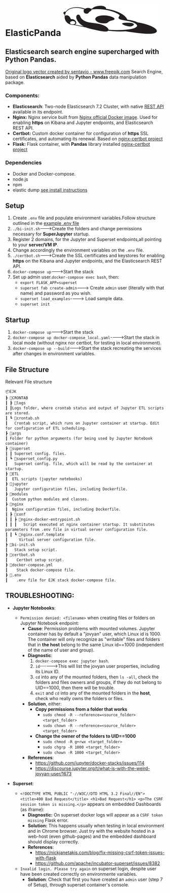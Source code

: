 # ElasticPanda  <img src="logo.png" alt="alt text" width="302px" height="100px">
## Elasticsearch search engine supercharged with Python Pandas.
<a href='https://www.freepik.com/vectors/logo'>Original logo vector created by sentavio - www.freepik.com</a>
Search Engine, based on **Elasticsearch** aided by **Python Pandas** data manipulation package.

### Components:
 - **Elasticsearch**: Two-node Elasticsearch 7.2 Cluster, with native [REST API](https://www.elastic.co/guide/en/elasticsearch/reference/current/rest-apis.html) available in its endpoint.
 - **Nginx:** Nginx service built from [Nginx official Docker image](https://hub.docker.com/_/nginx). Used for enabling **https** on Kibana and Jupyter endpoints, and Elasticsearch REST API.
 - **Certbot:** Custom docker container for configuration of **https** SSL certificates, and automating its renewal. Based on [nginx-certbot project](https://github.com/wmnnd/nginx-certbot)
- **Flask:** Flask container, with **Pandas** library installed [nginx-certbot project](https://github.com/wmnnd/nginx-certbot)

### Dependencies
 - Docker and Docker-compose.
 - node.js
 - npm
 - elastic dump [see install instructions](https://www.npmjs.com/package/elasticdump) 

## Setup 
 1. Create `.env` file and populate environment variables.Follow structure outlined in the [example .env file](example.env)
 2. `./bi-init.sh`--->Create the folders and change permissions necessary for **SuperJupyter** startup.
 3. Register 2 domains, for the Jupyter and Superset endpoints,all pointing to your **server/VM IP**.
 4. Change accordingly the environment variables on the `.env` file.
 5. `./certbot.sh`--->Create the SSL certificates and keystores for enabling **https** on the Kibana and Jupyter endpoints, and the Elasticsearch REST API.
 6. `docker-compose up`--->Start the stack
 7. Set up admin user.`docker-compose exec bash`, then:
    * `export FLASK_APP=superset`
    * `superset fab create-admin`---> Create `admin` user (literally with that name) and password as you wish.
    * `superset load_examples`----> Load sample data.
    * `superset init`

## Startup
 1. `docker-compose up`--->Start the stack
 2. `docker-compose up docker-compose_local.yaml`---->Start the stack in local mode (without nginx nor certbot, for testing in local environment).
 3. `docker-compose up --build`--->Start the stack recreating the services after changes in environment variables.

## File Structure

Relevant File structure
```
📦EJK
┣ 📂CRONTAB
┃ ┣ 📂logs
┃ ┃Logs folder, where crontab status and output of Jupyter ETL scripts are stored.
┃ ┗ 📜crontab.sh
┃   Crontab script, which runs on Jupyter container at startup. Edit for configuration of ETL scheduling.
┣ 📂args
┃ Folder for python arguments (for being used by Jupyter Notebook container)
┣ 📂superset
┃ ┃ Superset config. files.
┃ ┗ 📜superset_config.py
┃   Superset config. file, which will be read by the container at startup.
┣ 📂ETL
┃  ETL scripts (jupyter notebooks)
┣ 📂jupyter
┃   Jupyter configuration files, including Dockerfile.
┣ 📂modules
┃  Custom python modules and classes.
┣ 📂nginx
┃  Nginx configuration files, including Dockerfile.
┃ ┣ 📂conf
┃ ┃ ┣ 📜nginx-docker-entrypoint.sh
┃ ┃ ┃   Script executed at nginx container startup. It substitutes parameters from .env file in virtual server configuration file.
┃ ┃ ┗ 📜nginx.conf.template
┃     Virtual server configuration file.
┣ 📜bi-init.sh
┃   Stack setup script.
┣ 📜certbot.sh
┃    Certbot setup script.
┣ 📜docker-compose.yml
┃    Stack docker-compose file.
┣ 📜.env
┃    .env file for EJK stack docker-compose file.
```
## TROUBLESHOOTING:
* **Jupyter Notebooks**:
   - `Permission denied: <filename>` when creating files or folders on Jupyter Notebook endpoint:
      * **Cause**: Permission problems with mounted volumes. Jupyter container has by default a "jovyan" user, which Linux id is 1000. The container will only recognize as "writable" files and folders that in **the host** belong to the same Linux id==1000 (independent of the name of user and group).
      * **Diagnostic**:
         1. `docker-compose exec jupyter bash`.
         2. `id`------>This will list the jovyan user properties, including its Linux ID.
         3. `cd` into any of the mounted folders, then `ls -all`, check the folders and files owners and groups, if they do not belong to UID==1000, then there will be trouble.
         4. `exit` and `cd` into any of the mounted folders in the **host**, check who really owns the folders or files.
      * **Solution**, either:
         - **Copy permissions from a folder that works**
            * `sudo chmod -R --reference=<source_folder> <target_folder>`
            * `sudo chown -R --reference=<source_folder> <target_folder>`
         - **Change the owner of the folders to UID==1000**
            * `sudo chmod -R g+rwx <target_folder>`
            * `sudo chgrp -R 1000 <target_folder>`
            * `sudo chown -R 1000 <target_folder>`
      * **References**:
         - https://github.com/jupyter/docker-stacks/issues/114
         - https://discourse.jupyter.org/t/what-is-with-the-weird-jovyan-user/1673

* **Superset**:
   - `<!DOCTYPE HTML PUBLIC "-//W3C//DTD HTML 3.2 Final//EN"> <title>400 Bad Request</title> <h1>Bad Request</h1> <p>The CSRF session token is missing.</p>` appears on embedded Dashboards (as iframe):
      * **Diagnostic:** On superset docker logs will appear as a `CSRF token missing` Flask error.
      * **Solution:** This happens usually when testing in local environment and in Chrome browser. Just try with the website hosted in a web-host (even github-pages) and the embedded dashboard should display correctly.
      * **References**: 
         - https://nickjanetakis.com/blog/fix-missing-csrf-token-issues-with-flask
         - https://github.com/apache/incubator-superset/issues/8382
   - `Invalid login. Please try again` on superset login, despite user have been created correctly on environmente variables.
      * **Solution**: Check that first you have created an `admin` user (step 7 of Setup), through superset container's console.